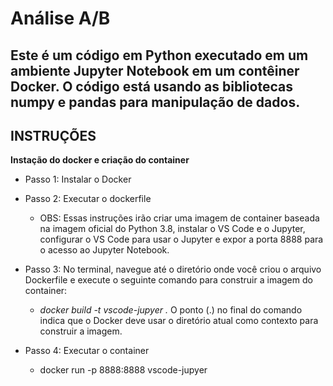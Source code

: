 # Análise A/B 

## Este é um código em Python executado em um ambiente Jupyter Notebook em um contêiner Docker. O código está usando as bibliotecas numpy e pandas para manipulação de dados.

## INSTRUÇÕES 

**Instação do docker e criação do container**

- Passo 1: Instalar o Docker

- Passo 2: Executar o dockerfile 
    - OBS: Essas instruções irão criar uma imagem de container baseada na imagem oficial do Python 3.8, instalar o VS Code e o Jupyter, configurar o VS Code para usar o Jupyter e expor a porta 8888 para o acesso ao Jupyter Notebook.

- Passo 3: No terminal, navegue até o diretório onde você criou o arquivo Dockerfile e execute 
o seguinte comando para construir a imagem do container:
    - *docker build -t vscode-jupyer .*
    O ponto (.) no final do comando indica que o Docker deve usar o diretório atual como contexto para construir a imagem.

- Passo 4: Executar o container 
    - docker run -p 8888:8888 vscode-jupyer
    


